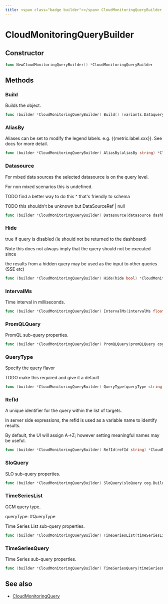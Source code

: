 ```yaml
---
title: <span class="badge builder"></span> CloudMonitoringQueryBuilder
---
```

# <span class="badge builder"></span> CloudMonitoringQueryBuilder

## Constructor

```go
func NewCloudMonitoringQueryBuilder() *CloudMonitoringQueryBuilder
```
## Methods

### <span class="badge object-method"></span> Build

Builds the object.

```go
func (builder *CloudMonitoringQueryBuilder) Build() (variants.Dataquery, error)
```

### <span class="badge object-method"></span> AliasBy

Aliases can be set to modify the legend labels. e.g. {{metric.label.xxx}}. See docs for more detail.

```go
func (builder *CloudMonitoringQueryBuilder) AliasBy(aliasBy string) *CloudMonitoringQueryBuilder
```

### <span class="badge object-method"></span> Datasource

For mixed data sources the selected datasource is on the query level.

For non mixed scenarios this is undefined.

TODO find a better way to do this ^ that's friendly to schema

TODO this shouldn't be unknown but DataSourceRef | null

```go
func (builder *CloudMonitoringQueryBuilder) Datasource(datasource dashboard.DataSourceRef) *CloudMonitoringQueryBuilder
```

### <span class="badge object-method"></span> Hide

true if query is disabled (ie should not be returned to the dashboard)

Note this does not always imply that the query should not be executed since

the results from a hidden query may be used as the input to other queries (SSE etc)

```go
func (builder *CloudMonitoringQueryBuilder) Hide(hide bool) *CloudMonitoringQueryBuilder
```

### <span class="badge object-method"></span> IntervalMs

Time interval in milliseconds.

```go
func (builder *CloudMonitoringQueryBuilder) IntervalMs(intervalMs float64) *CloudMonitoringQueryBuilder
```

### <span class="badge object-method"></span> PromQLQuery

PromQL sub-query properties.

```go
func (builder *CloudMonitoringQueryBuilder) PromQLQuery(promQLQuery cog.Builder[googlecloudmonitoring.PromQLQuery]) *CloudMonitoringQueryBuilder
```

### <span class="badge object-method"></span> QueryType

Specify the query flavor

TODO make this required and give it a default

```go
func (builder *CloudMonitoringQueryBuilder) QueryType(queryType string) *CloudMonitoringQueryBuilder
```

### <span class="badge object-method"></span> RefId

A unique identifier for the query within the list of targets.

In server side expressions, the refId is used as a variable name to identify results.

By default, the UI will assign A->Z; however setting meaningful names may be useful.

```go
func (builder *CloudMonitoringQueryBuilder) RefId(refId string) *CloudMonitoringQueryBuilder
```

### <span class="badge object-method"></span> SloQuery

SLO sub-query properties.

```go
func (builder *CloudMonitoringQueryBuilder) SloQuery(sloQuery cog.Builder[googlecloudmonitoring.SLOQuery]) *CloudMonitoringQueryBuilder
```

### <span class="badge object-method"></span> TimeSeriesList

GCM query type.

queryType: #QueryType

Time Series List sub-query properties.

```go
func (builder *CloudMonitoringQueryBuilder) TimeSeriesList(timeSeriesList cog.Builder[googlecloudmonitoring.TimeSeriesList]) *CloudMonitoringQueryBuilder
```

### <span class="badge object-method"></span> TimeSeriesQuery

Time Series sub-query properties.

```go
func (builder *CloudMonitoringQueryBuilder) TimeSeriesQuery(timeSeriesQuery cog.Builder[googlecloudmonitoring.TimeSeriesQuery]) *CloudMonitoringQueryBuilder
```

## See also

 * <span class="badge object-type-struct"></span> [CloudMonitoringQuery](./object-CloudMonitoringQuery.md)
